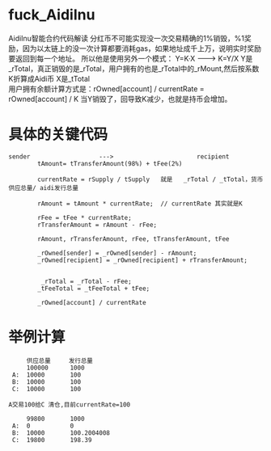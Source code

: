 # fuck_AidiInu
AidiInu智能合约代码解读
分红币不可能实现没一次交易精确的1%销毁，%1奖励，因为以太链上的没一次计算都要消耗gas，如果地址成千上万，说明实时奖励要返回到每一个地址。
所以他是使用另外一个模式：
      Y=K·X   --->   K=Y/X
      Y是_rTotal，真正销毁的是_rTotal，用户拥有的也是_rTotal中的_rMount,然后按系数K折算成Aidi币
      X是_tTotal   
      用户拥有余额计算方式是：rOwned[account] / currentRate = rOwned[account] / K
当Y销毁了，回导致K减少，也就是持币会增加。
         

# 具体的关键代码
```
sender            	     --->                       recipient
        tAmount= tTransferAmount(98%) + tFee(2%)
		
		currentRate = rSupply / tSupply   就是   _rTotal / _tTotal，货币供应总量/ aidi发行总量		
		
		rAmount = tAmount * currentRate;  // currentRate 其实就是K
		
		rFee = tFee * currentRate;                    
		rTransferAmount = rAmount - rFee;             
		
		rAmount, rTransferAmount, rFee, tTransferAmount, tFee		
		
		_rOwned[sender] = _rOwned[sender] - rAmount;                                                                            
        _rOwned[recipient] = _rOwned[recipient] + rTransferAmount;   

		
         _rTotal = _rTotal - rFee;
        _tFeeTotal = _tFeeTotal + tFee;
		
		_rOwned[account] / currentRate
```
# 举例计算
```
     供应总量     发行总量
     100000      1000
 A:  10000       100
 B:  10000       100
 C:  10000       100
 
A交易100给C 清仓,目前currentRate=100

     99800       1000
 A:  0           0
 B:  10000       100.2004008
 C:  19800       198.39
```

